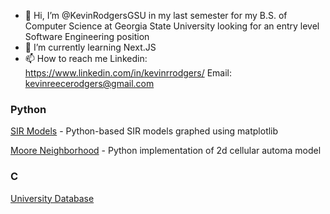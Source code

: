 - 👋 Hi, I’m @KevinRodgersGSU in my last semester for my B.S. of Computer Science at Georgia State University looking for an entry level Software Engineering position
- 🌱 I’m currently learning Next.JS
- 📫 How to reach me 
Linkedin: https://www.linkedin.com/in/kevinrrodgers/
Email: kevinreecerodgers@gmail.com

### Python
[SIR Models](https://github.com/KevinRodgersGSU/SIR_Models) - Python-based SIR models graphed using matplotlib

[Moore Neighborhood](https://github.com/KevinRodgersGSU/MooreNeighborhood) - Python implementation of 2d cellular automa model

### C

[University Database](https://github.com/KevinRodgersGSU/C/tree/main/UniversityDB)
